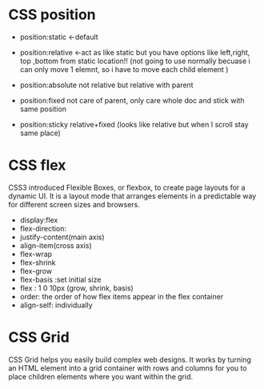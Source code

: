 # CSS position

- position:static <-default
- position:relative <-act as like static but you have options like left,right, top ,bottom
  from static location!!
  (not going to use normally becuase i can only move 1 elemnt, so i have to move each child element )

- position:absolute
  not relative but relative with parent

- position:fixed
  not care of parent, only care whole doc and stick with same position

- position:sticky
  relative+fixed
  (looks like relative but when I scroll stay same place)

# CSS flex

CSS3 introduced Flexible Boxes, or flexbox, to create page layouts for a dynamic UI. It is a layout mode that arranges elements in a predictable way for different screen sizes and browsers.

- display:flex
- flex-direction:
- justify-content(main axis)
- align-item(cross axis)
- flex-wrap
- flex-shrink
- flex-grow
- flex-basis :set initial size
- flex : 1 0 10px (grow, shrink, basis)
- order: the order of how flex items appear in the flex container
- align-self: individually

# CSS Grid

CSS Grid helps you easily build complex web designs. It works by turning an HTML element into a grid container with rows and columns for you to place children elements where you want within the grid.
